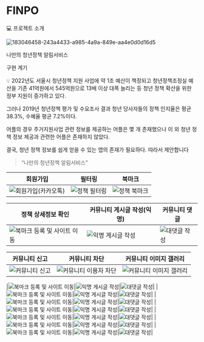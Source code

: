 # FINPO

💻 프로젝트 소개


![183046458-243a4433-a985-4a9a-849e-aa4e0d0d16d5](https://user-images.githubusercontent.com/67154245/198505895-7193964f-641f-45cf-9fa2-5c2817646c89.png)

나만의 청년정책 알림서비스

구현 계기

💡 2022년도 서울시 청년정책 지원 사업에 약 1조 예산이 책정되고 청년정책조정실 예산을 기존 41억원에서 545억원으로 13배 이상 대폭 늘리는 등 청년 정책 확산을 위한 정부 지원이 증가하고 있다.

그러나 2019년 청년정책 평가 및 수요조사 결과 청년 당사자들의 정책 인지율은 평균 38.3%, 수혜율 평균 7.2%이다.

어플의 경우 주거지원사업 관련 정보를 제공하는 어플은 몇 개 존재했으나 이 외 청년 정책 정보 제공과 관련한 어플은 존재하지 않았다.

결국, 청년 정책 정보를 쉽게 얻을 수 있는 앱의 존재가 필요하다. 따라서 제안합니다

> “나만의 청년정책 알림서비스”

|회원가입|필터링|북마크|
|------|---|---|
|![회원가입(카카오톡)](https://user-images.githubusercontent.com/67154245/198506634-c9fcfd77-3c5e-4260-b485-8deefd533816.gif)|![정책 필터링](https://user-images.githubusercontent.com/67154245/198506861-54844bb2-a4ab-4055-bf47-8c01fbc1d829.gif)|![정책 북마크](https://user-images.githubusercontent.com/67154245/198506973-deed46e6-7471-48d4-8cfd-0206a35a5e87.gif)|


|정책 상세정보 확인|커뮤니티 게시글 작성(익명)|커뮤니티 댓글|
|------|---|---|
|![북마크 등록 및 사이트 이동](https://user-images.githubusercontent.com/67154245/198507274-df6c3369-411e-4702-8723-2c034435e650.gif)|![익명 게시글 작성](https://user-images.githubusercontent.com/67154245/198507520-1dc9a9c5-02ea-408a-b385-d537eb7cb26d.gif)|![대댓글 작성](https://user-images.githubusercontent.com/67154245/198507631-e2e4a016-dd00-437d-b1ed-d9d0227a72f3.gif)|

|커뮤니티 신고|커뮤니티 차단|커뮤니티 이미지 갤러리|
|------|---|---|
|![커뮤니티 신고](https://user-images.githubusercontent.com/67154245/198507883-6fc0e177-9819-43a5-9191-1549093bf05c.gif)|![커뮤니티 이용자 차단](https://user-images.githubusercontent.com/67154245/198507910-f45be091-32e9-427d-9990-35207d78609f.gif)|![커뮤니티 이미지 갤러리](https://user-images.githubusercontent.com/67154245/198508007-64bef07c-134c-43b8-957a-76695d4b9f46.gif)|


|![북마크 등록 및 사이트 이동](https://user-images.githubusercontent.com/67154245/198507274-df6c3369-411e-4702-8723-2c034435e650.gif)|![익명 게시글 작성](https://user-images.githubusercontent.com/67154245/198507520-1dc9a9c5-02ea-408a-b385-d537eb7cb26d.gif)|![대댓글 작성](https://user-images.githubusercontent.com/67154245/198507631-e2e4a016-dd00-437d-b1ed-d9d0227a72f3.gif)|
|![북마크 등록 및 사이트 이동](https://user-images.githubusercontent.com/67154245/198507274-df6c3369-411e-4702-8723-2c034435e650.gif)|![익명 게시글 작성](https://user-images.githubusercontent.com/67154245/198507520-1dc9a9c5-02ea-408a-b385-d537eb7cb26d.gif)|![대댓글 작성](https://user-images.githubusercontent.com/67154245/198507631-e2e4a016-dd00-437d-b1ed-d9d0227a72f3.gif)|
|![북마크 등록 및 사이트 이동](https://user-images.githubusercontent.com/67154245/198507274-df6c3369-411e-4702-8723-2c034435e650.gif)|![익명 게시글 작성](https://user-images.githubusercontent.com/67154245/198507520-1dc9a9c5-02ea-408a-b385-d537eb7cb26d.gif)|![대댓글 작성](https://user-images.githubusercontent.com/67154245/198507631-e2e4a016-dd00-437d-b1ed-d9d0227a72f3.gif)|
|![북마크 등록 및 사이트 이동](https://user-images.githubusercontent.com/67154245/198507274-df6c3369-411e-4702-8723-2c034435e650.gif)|![익명 게시글 작성](https://user-images.githubusercontent.com/67154245/198507520-1dc9a9c5-02ea-408a-b385-d537eb7cb26d.gif)|![대댓글 작성](https://user-images.githubusercontent.com/67154245/198507631-e2e4a016-dd00-437d-b1ed-d9d0227a72f3.gif)|
|![북마크 등록 및 사이트 이동](https://user-images.githubusercontent.com/67154245/198507274-df6c3369-411e-4702-8723-2c034435e650.gif)|![익명 게시글 작성](https://user-images.githubusercontent.com/67154245/198507520-1dc9a9c5-02ea-408a-b385-d537eb7cb26d.gif)|![대댓글 작성](https://user-images.githubusercontent.com/67154245/198507631-e2e4a016-dd00-437d-b1ed-d9d0227a72f3.gif)|
|![북마크 등록 및 사이트 이동](https://user-images.githubusercontent.com/67154245/198507274-df6c3369-411e-4702-8723-2c034435e650.gif)|![익명 게시글 작성](https://user-images.githubusercontent.com/67154245/198507520-1dc9a9c5-02ea-408a-b385-d537eb7cb26d.gif)|![대댓글 작성](https://user-images.githubusercontent.com/67154245/198507631-e2e4a016-dd00-437d-b1ed-d9d0227a72f3.gif)|
|![북마크 등록 및 사이트 이동](https://user-images.githubusercontent.com/67154245/198507274-df6c3369-411e-4702-8723-2c034435e650.gif)|![익명 게시글 작성](https://user-images.githubusercontent.com/67154245/198507520-1dc9a9c5-02ea-408a-b385-d537eb7cb26d.gif)|![대댓글 작성](https://user-images.githubusercontent.com/67154245/198507631-e2e4a016-dd00-437d-b1ed-d9d0227a72f3.gif)|

